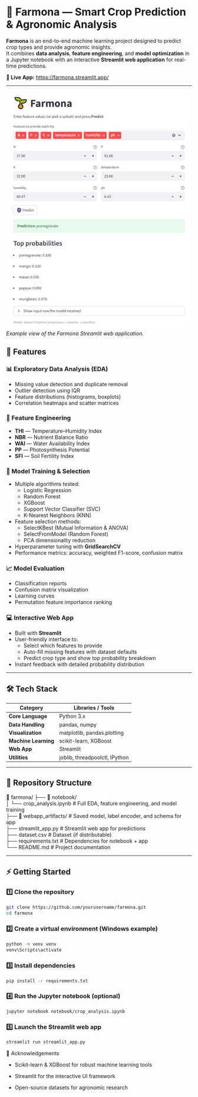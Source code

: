 # 🌱 Farmona — Smart Crop Prediction & Agronomic Analysis

**Farmona** is an end-to-end machine learning project designed to predict crop types and provide agronomic insights.  
It combines **data analysis**, **feature engineering**, and **model optimization** in a Jupyter notebook with an interactive **Streamlit web application** for real-time predictions.

**🔗 Live App:** https://farmona.streamlit.app/

---

[![Farmona Web App Screenshot](docs/farmona_app.PNG)](https://farmona.streamlit.app/)
*Example view of the Farmona Streamlit web application.*

## 🚀 Features

### 📊 Exploratory Data Analysis (EDA)
- Missing value detection and duplicate removal
- Outlier detection using IQR
- Feature distributions (histograms, boxplots)
- Correlation heatmaps and scatter matrices

### 🧪 Feature Engineering
- **THI** — Temperature–Humidity Index  
- **NBR** — Nutrient Balance Ratio  
- **WAI** — Water Availability Index  
- **PP** — Photosynthesis Potential  
- **SFI** — Soil Fertility Index  

### 🤖 Model Training & Selection
- Multiple algorithms tested:
  - Logistic Regression
  - Random Forest
  - XGBoost
  - Support Vector Classifier (SVC)
  - K-Nearest Neighbors (KNN)
- Feature selection methods:
  - SelectKBest (Mutual Information & ANOVA)
  - SelectFromModel (Random Forest)
  - PCA dimensionality reduction
- Hyperparameter tuning with **GridSearchCV**
- Performance metrics: accuracy, weighted F1-score, confusion matrix

### 📈 Model Evaluation
- Classification reports
- Confusion matrix visualization
- Learning curves
- Permutation feature importance ranking

### 💻 Interactive Web App
- Built with **Streamlit**
- User-friendly interface to:
  - Select which features to provide
  - Auto-fill missing features with dataset defaults
  - Predict crop type and show top probability breakdown
- Instant feedback with detailed probability distribution

---

## 🛠 Tech Stack

| Category           | Libraries / Tools                                    |
|--------------------|------------------------------------------------------|
| **Core Language**  | Python 3.x                                            |
| **Data Handling**  | pandas, numpy                                         |
| **Visualization**  | matplotlib, pandas.plotting                           |
| **Machine Learning** | scikit-learn, XGBoost                               |
| **Web App**        | Streamlit                                             |
| **Utilities**      | joblib, threadpoolctl, IPython                        |

---

## 📂 Repository Structure
📂 farmona/
├── 📓 notebook/  
│   └── crop_analysis.ipynb  # Full EDA, feature engineering, and model training  
├── 📂 webapp_artifacts/     # Saved model, label encoder, and schema for app  
├── streamlit_app.py         # Streamlit web app for predictions  
├── dataset.csv           # Dataset (if distributable)  
├── requirements.txt         # Dependencies for notebook + app  
└── README.md                # Project documentation  

---

## ⚡ Getting Started

### 1️⃣ Clone the repository
```bash
git clone https://github.com/yourusername/farmona.git
cd farmona
```

### 2️⃣ Create a virtual environment (Windows example)
```bash
python -m venv venv
venv\Scripts\activate
```

### 3️⃣ Install dependencies
```bash
pip install -r requirements.txt
```

### 4️⃣ Run the Jupyter notebook (optional)
```bash
jupyter notebook notebook/crop_analysis.ipynb
```

### 5️⃣ Launch the Streamlit web app
```bash
streamlit run streamlit_app.py
```


🙌 Acknowledgements

- Scikit-learn & XGBoost for robust machine learning tools

- Streamlit for the interactive UI framework

- Open-source datasets for agronomic research
